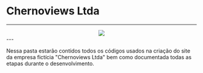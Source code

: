 # Chernoviews Ltda
---
<div align="center">
<img src="https://portal.coren-sp.gov.br/wp-content/uploads/2014/11/logo%20uninove.png")>
</div>
---

Nessa pasta estarão contidos todos os códigos usados na criação do site da empresa fictícia "Chernoviews Ltda" bem como documentada todas as etapas durante o desenvolvimento.

